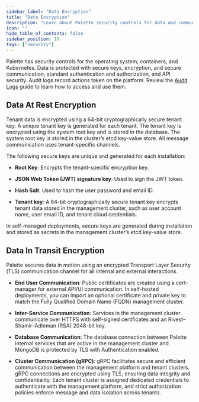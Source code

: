 ```yaml
---
sidebar_label: "Data Encryption"
title: "Data Encryption"
description: "Learn about Palette security controls for data and communications."
icon: ""
hide_table_of_contents: false
sidebar_position: 10
tags: ["security"]
---
```


Palette has security controls for the operating system, containers, and Kubernetes. Data is protected with secure keys,
encryption, and secure communication, standard authentication and authorization, and API security. Audit logs record
actions taken on the platform. Review the [Audit Logs](../../audit-logs/audit-logs.md) guide to learn how to access and
use them.

## Data At Rest Encryption

Tenant data is encrypted using a 64-bit cryptographically secure tenant key. A unique tenant key is generated for each
tenant. The tenant key is encrypted using the system root key and is stored in the database. The system root key is
stored in the cluster’s etcd key-value store. All message communication uses tenant-specific channels.

The following secure keys are unique and generated for each installation:

- **Root Key**: Encrypts the tenant-specific encryption key.

- **JSON Web Token (JWT) signature key**: Used to sign the JWT token.

- **Hash Salt**: Used to hash the user password and email ID.

- **Tenant key**: A 64-bit cryptographically secure tenant key encrypts tenant data stored in the management cluster,
  such as user account name, user email ID, and tenant cloud credentials.

In self-managed deployments, secure keys are generated during installation and stored as secrets in the management
cluster’s etcd key-value store.

## Data In Transit Encryption

Palette secures data in motion using an encrypted Transport Layer Security (TLS) communication channel for all internal
and external interactions.

- **End User Communication**: Public certificates are created using a cert-manager for external API/UI communication. In
  self-hosted deployments, you can import an optional certificate and private key to match the Fully Qualified Domain
  Name (FQDN) management cluster.

- **Inter-Service Communication**: Services in the management cluster communicate over HTTPS with self-signed
  certificates and an Rivest–Shamir–Adleman (RSA) 2048-bit key.

- **Database Communication**: The database connection between Palette internal services that are active in the
  management cluster and MongoDB is protected by TLS with Authentication enabled.

- **Cluster Communication (gRPC)**: gRPC facilitates secure and efficient communication between the management platform
  and tenant clusters. gRPC connections are encrypted using TLS, ensuring data integrity and confidentiality. Each
  tenant cluster is assigned dedicated credentials to authenticate with the management platform, and strict
  authorization policies enforce message and data isolation across tenants.
